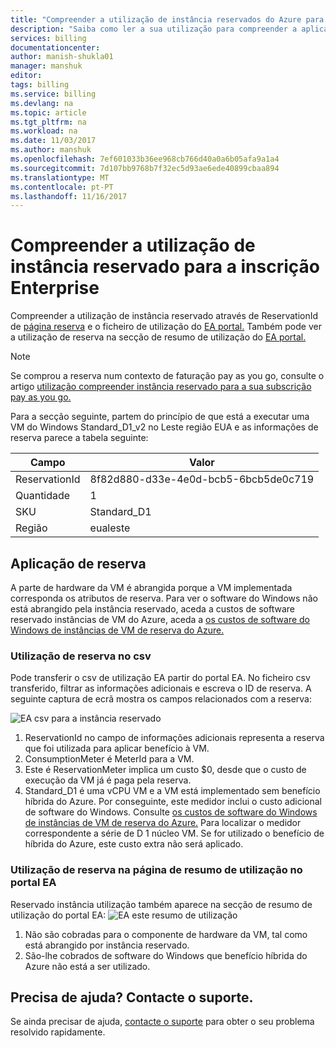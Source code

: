 ```yaml
---
title: "Compreender a utilização de instância reservados do Azure para Enterprise | Microsoft Docs"
description: "Saiba como ler a sua utilização para compreender a aplicação de instância reservado para inscrição da sua empresa."
services: billing
documentationcenter: 
author: manish-shukla01
manager: manshuk
editor: 
tags: billing
ms.service: billing
ms.devlang: na
ms.topic: article
ms.tgt_pltfrm: na
ms.workload: na
ms.date: 11/03/2017
ms.author: manshuk
ms.openlocfilehash: 7ef601033b36ee968cb766d40a0a6b05afa9a1a4
ms.sourcegitcommit: 7d107bb9768b7f32ec5d93ae6ede40899cbaa894
ms.translationtype: MT
ms.contentlocale: pt-PT
ms.lasthandoff: 11/16/2017
---
```

# <a name="understand--reserved-instance-usage-for-your-enterprise-enrollment"></a>Compreender a utilização de instância reservado para a inscrição Enterprise
Compreender a utilização de instância reservado através de ReservationId de [página reserva](https://portal.azure.com/?microsoft_azure_marketplace_ItemHideKey=Reservations&Microsoft_Azure_Reservations=true#blade/Microsoft_Azure_Reservations/ReservationsBrowseBlade ) e o ficheiro de utilização do [EA portal.](https://ea.azure.com) Também pode ver a utilização de reserva na secção de resumo de utilização do [EA portal.](https://ea.azure.com)

>[!NOTE]
>Se comprou a reserva num contexto de faturação pay as you go, consulte o artigo [utilização compreender instância reservado para a sua subscrição pay as you go.](billing-understand-reserved-instance-usage.md)

Para a secção seguinte, partem do princípio de que está a executar uma VM do Windows Standard_D1_v2 no Leste região EUA e as informações de reserva parece a tabela seguinte:

| Campo | Valor |
|---| --- |
|ReservationId |8f82d880-d33e-4e0d-bcb5-6bcb5de0c719|
|Quantidade |1|
|SKU | Standard_D1|
|Região | eualeste |

## <a name="reservation-application"></a>Aplicação de reserva

A parte de hardware da VM é abrangida porque a VM implementada corresponda os atributos de reserva. Para ver o software do Windows não está abrangido pela instância reservado, aceda a custos de software reservado instâncias de VM do Azure, aceda a [os custos de software do Windows de instâncias de VM de reserva do Azure.](billing-reserved-instance-windows-software-costs.md)


### <a name="reservation-usage-in-csv"></a>Utilização de reserva no csv
Pode transferir o csv de utilização EA partir do portal EA. No ficheiro csv transferido, filtrar as informações adicionais e escreva o ID de reserva. A seguinte captura de ecrã mostra os campos relacionados com a reserva:

![EA csv para a instância reservado](./media/billing-understand-reserved-instance-usage-ea/billing-ea-reserved-instance-csv.png)

1. ReservationId no campo de informações adicionais representa a reserva que foi utilizada para aplicar benefício à VM.
2. ConsumptionMeter é MeterId para a VM.
3. Este é ReservationMeter implica um custo $0, desde que o custo de execução da VM já é paga pela reserva. 
4. Standard_D1 é uma vCPU VM e a VM está implementado sem benefício híbrida do Azure. Por conseguinte, este medidor inclui o custo adicional de software do Windows. Consulte [os custos de software do Windows de instâncias de VM de reserva do Azure.](billing-reserved-instance-windows-software-costs.md) Para localizar o medidor correspondente a série de D 1 núcleo VM. Se for utilizado o benefício de híbrida do Azure, este custo extra não será aplicado.

### <a name="reservation-usage-in-usage-summary-page-in-ea-portal"></a>Utilização de reserva na página de resumo de utilização no portal EA

Reservado instância utilização também aparece na secção de resumo de utilização do portal EA: ![EA este resumo de utilização](./media/billing-understand-reserved-instance-usage-ea/billing-ea-reserved-instance-usagesummary.png)

1. Não são cobradas para o componente de hardware da VM, tal como está abrangido por instância reservado. 
2. São-lhe cobrados de software do Windows que benefício híbrida do Azure não está a ser utilizado. 

## <a name="need-help-contact-support"></a>Precisa de ajuda? Contacte o suporte.

Se ainda precisar de ajuda, [contacte o suporte](https://portal.azure.com/?#blade/Microsoft_Azure_Support/HelpAndSupportBlade) para obter o seu problema resolvido rapidamente.